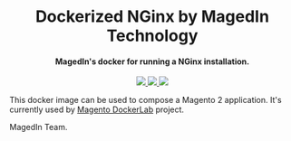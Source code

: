 <h1 align="center">Dockerized NGinx by MagedIn Technology</h1>

<div align="center">
  <h4>MagedIn's docker for running a NGinx installation.</h4>
  <a href="https://nginx.org" target="_blank">
    <img src="https://img.shields.io/badge/nginx-1.19-green?style=for-the-badge&logo=nginx"/>
  </a>
  <a href="https://hub.docker.com/r/magedin/nginx" target="_blank">
    <img src="https://img.shields.io/docker/pulls/magedin/nginx?color=blue&style=for-the-badge"/>
  </a>
  <a href="https://hub.docker.com/r/magedin/nginx" target="_blank">
    <img src="https://img.shields.io/docker/cloud/build/magedin/nginx?color=blue&style=for-the-badge"/>
  </a>
</div>

This docker image can be used to compose a Magento 2 application. It's currently used by [Magento DockerLab](https://github.com/magedin/magento-dockerlab) project.

MagedIn Team.
